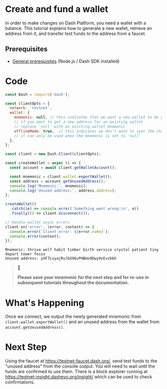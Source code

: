 # Create and fund a wallet

In order to make changes on Dash Platform, you need a wallet with a balance. This tutorial explains how to generate a new wallet, retrieve an address from it, and transfer test funds to the address from a faucet.

## Prerequisites

- [General prerequisites](../tutorials/introduction.md#prerequisites) (Node.js / Dash SDK installed)

# Code

```javascript
const Dash = require('dash');

const clientOpts = {
  network: 'testnet',
  wallet: {
    mnemonic: null, // this indicates that we want a new wallet to be generated
    // if you want to get a new address for an existing wallet
    // replace 'null' with an existing wallet mnemonic
    offlineMode: true,  // this indicates we don't want to sync the chain
    // it can only be used when the mnemonic is set to 'null'
  },
};

const client = new Dash.Client(clientOpts);

const createWallet = async () => {
  const account = await client.getWalletAccount();

  const mnemonic = client.wallet.exportWallet();
  const address = account.getUnusedAddress();
  console.log('Mnemonic:', mnemonic);
  console.log('Unused address:', address.address);
};

createWallet()
  .catch((e) => console.error('Something went wrong:\n', e))
  .finally(() => client.disconnect());

// Handle wallet async errors
client.on('error', (error, context) => {
  console.error(`Client error: ${error.name}`);
  console.error(context);
});
``` 

```text
Mnemonic: thrive wolf habit timber birth service crystal patient tiny depart tower focus
Unused address: yXF7LsyajRvJGX96vPHBmo9Dwy9zEvzkbh
``` 

> 🚧 
>
> **Please save your mnemonic for the next step and for re-use in subsequent tutorials throughout the documentation.**

# What's Happening

Once we connect, we output the newly generated mnemonic from `client.wallet.exportWallet()` and an unused address from the wallet from `account.getUnusedAddress()`.

# Next Step

Using the faucet at https://testnet-faucet.dash.org/, send test funds to the "unused address" from the console output. You will need to wait until the funds are confirmed to use them. There is a block explorer running at https://testnet-insight.dashevo.org/insight/ which can be used to check confirmations.